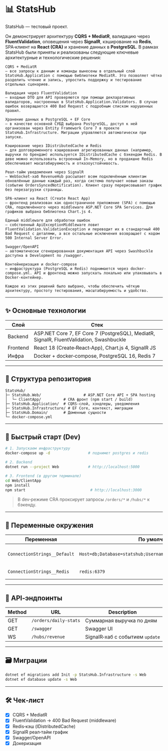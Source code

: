 
# 📊 StatsHub

StatsHub — тестовый проект.  

Он демонстрирует архитектуру **CQRS + MediatR**, валидацию через **FluentValidation**, оповещения через **SignalR**, кэширование на **Redis**, SPA‑клиент на **React (CRA)** и хранение данных в **PostgreSQL**.
В рамках StatsHub были приняты и реализованы следующие ключевые архитектурные и технологические решения:

    CQRS + MediatR
    — все запросы к данным и команды вынесены в отдельный слой StatsHub.Application с помощью библиотеки MediatR. Это позволяет чётко разделить чтение и запись, упростить поддержку и тестирование отдельных сценариев.

    Валидация через FluentValidation
    — входные DTO для API проверяются при помощи декларативных валидаторов, настроенных в StatsHub.Application.Validators. В случае ошибок возвращается 400 Bad Request с подробным списком нарушенных правил.

    Хранение данных в PostgreSQL + EF Core
    — в качестве основной СУБД выбрана PostgreSQL, доступ к ней организован через Entity Framework Core 7 в проекте StatsHub.Infrastructure. Миграции управляются автоматически при запуске.

    Кэширование через IDistributedCache и Redis
    — для долговременного кэширования агрегированных данных (например, выручки по брендам) используется IDistributedCache с бэкендом Redis. В деве можно использовать встроенный In-Memory, но в продакшне Redis обеспечивает масштабируемость и отказоустойчивость.

    Реал-тайм уведомления через SignalR
    — WebSocket-хаб RevenueHub рассылает всем подключённым клиентам обновлённые данные каждый раз, когда система получает новые заказы (событие OrdersSyncedNotification). Клиент сразу перерисовывает график без перезагрузки страницы.

    SPA-клиент на React (Create React App)
    — фронтенд реализован как одностраничное приложение (SPA) с помощью CRA, подключённого через middleware ASP.NET Core SPA Services. Для графиков выбрана библиотека Chart.js 4.

    Единый middleware для обработки ошибок
    — собственный ApiExceptionMiddleware ловит FluentValidation.ValidationException и переводит их в стандартный 400 Bad Request с деталями, а все остальные исключения возвращает с кодом 500 Internal Server Error.

    Swagger/OpenAPI
    — автоматически сгенерированная документация API через Swashbuckle доступна в Development по /swagger.

    Контейнеризация и docker-compose
    — инфраструктура (PostgreSQL и Redis) поднимается через docker-compose.yml. API и фронтенд можно запускать локально или упаковывать в Docker-контейнер.

    Каждое из этих решений было выбрано, чтобы обеспечить чёткую архитектуру, простоту тестирования, масштабируемость и удобство.
---

## ✨ Основные технологии

| Слой | Стек |
|------|------|
| Backend | ASP.NET Core 7, EF Core 7 (PostgreSQL), MediatR, SignalR, FluentValidation, Swashbuckle |
| Frontend | React 18 (Create‑React‑App), Chart.js 4, SignalR JS |
| Инфра | Docker + docker‑compose, PostgreSQL 16, Redis 7 |

---

## 📂 Структура репозитория

```
StatsHub/
├─ StatsHub.Web/                   # ASP.NET Core API + SPA hosting
│  └─ ClientApp/          # CRA фронт (npm start / build)
├─ StatsHub.Application/  # CQRS‑слой, хэндлеры, уведомления
├─ StatsHub.Infrastructure/ # EF Core, контекст, миграции
├─ StatsHub.Domain/       # Доменные сущности
└─ docker-compose.yml
```

---

## 🚀 Быстрый старт (Dev)

```bash
# 1. Запускаем инфраструктуру
docker-compose up -d                 # поднимет postgres и redis

# 2. Backend
dotnet run --project Web             # http://localhost:5000

# 3. Frontend (в другом терминале)
cd Web/ClientApp
npm install
npm start                             # http://localhost:3000
```

> В dev‑режиме CRA проксирует запросы `/orders/*` и `/hubs/*` к бэкенду.

---

## 🔧 Переменные окружения

| Переменная | По умолчанию | Описание |
|------------|--------------|----------|
| `ConnectionStrings__Default` | `Host=db;Database=statshub;Username=postgres;Password=postgres` | строка подключения Postgres |
| `ConnectionStrings__Redis` | `redis:6379` | Redis для кэша |

---

## 📑 API‑эндпоинты

| Method | URL | Description |
|--------|-----|-------------|
| GET | `/orders/daily-stats` | Суммарная выручка по дням |
| GET | `/swagger` | Swagger UI |
| WS | `/hubs/revenue` | SignalR‑хаб с событием `update` |

---

## 🗃️ Миграции

```bash
dotnet ef migrations add Init -p StatsHub.Infrastructure -s Web
dotnet ef database update -s Web
```

---

## 🛠️ Чек‑лист

- [x] CQRS + MediatR
- [x] FluentValidation → 400 Bad Request (middleware)
- [x] Redis‑кэш (IDistributedCache)
- [x] SignalR реал‑тайм график
- [x] Swagger/OpenAPI
- [x] Докеризация
